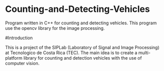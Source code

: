# Counting-and-Detecting-Vehicles
Program written in C++ for counting and detecting vehicles. This program use the opencv library for the image processing. 

#Introduction

This is a project of the SIPLab (Laboratory of Signal and Image Processing) at Tecnologico de Costa Rica (TEC). The main
idea is to create a multi-platform library for counting and detection vehicles with the use of computer vision.
